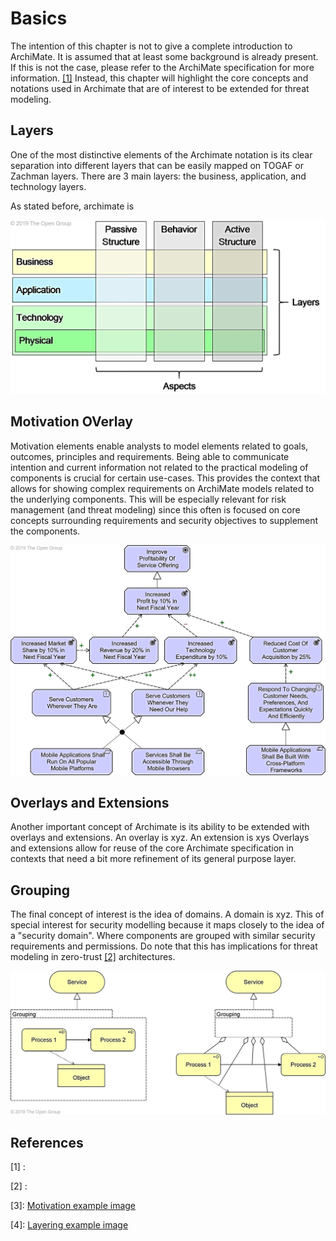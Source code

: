 # Basics

The intention of this chapter is not to give a complete introduction to ArchiMate.
It is assumed that at least some background is already present.
If this is not the case, please refer to the ArchiMate specification for more information. [[1]](#references)
Instead, this chapter will highlight the core concepts and notations used in Archimate that are of interest to be extended for threat modeling.

## Layers

One of the most distinctive elements of the Archimate notation is its clear separation into different layers that can be easily mapped on TOGAF or Zachman layers.
There are 3 main layers: the business, application, and technology layers.

As stated before, archimate is

![Archimate Core Framework, showing how the types of elements exist on multiple layer](images/layering.jpg)


## Motivation OVerlay

 Motivation elements enable analysts to model elements related to goals, outcomes, principles and requirements.
Being able to communicate intention and current information not related to the practical modeling of components is crucial for certain use-cases.
This provides the context that allows for showing complex requirements on ArchiMate models related to the underlying components.
This will be especially relevant for risk management (and threat modeling) since this often is focused on core concepts surrounding requirements and security objectives to supplement the components.

![Motivation Example](images/motivation-example.jpg)

## Overlays and Extensions

Another important concept of Archimate is its ability to be extended with overlays and extensions.
An overlay is xyz.
An extension is xys
Overlays and extensions allow for reuse of the core Archimate specification in contexts that need a bit more refinement of its general purpose layer.

## Grouping

The final concept of interest is the idea of domains. 
A domain is xyz.
This of special interest for security modelling because it maps closely to the idea of a "security domain".
Where components are grouped with similar security requirements and permissions.
Do note that this has implications for threat modeling in zero-trust [[2]](#references) architectures. 

![Motivation Example](images/grouping.jpg)

## References

[1] : 

[2] : 

[3]: [Motivation example image](https://pubs.opengroup.org/architecture/archimate3-doc/chap06.html)

[4]: [Layering example image](https://pubs.opengroup.org/architecture/archimate3-doc/chap03.html)
